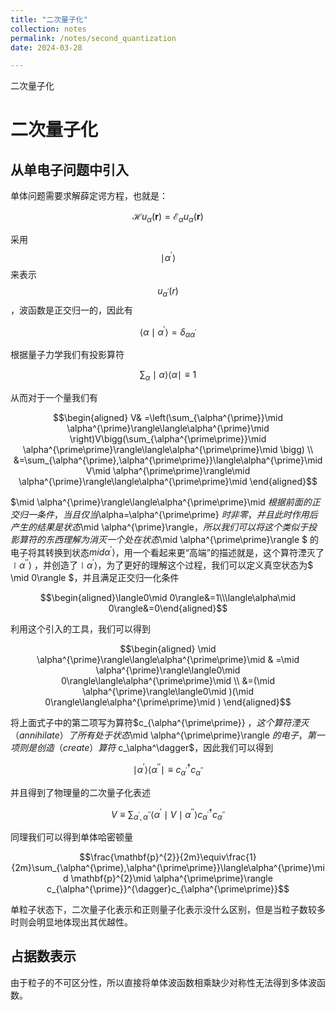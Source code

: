 ```yaml
---
title: "二次量子化"
collection: notes
permalink: /notes/second_quantization
date: 2024-03-28

---
```

二次量子化


# 二次量子化



## 从单电子问题中引入

单体问题需要求解薛定谔方程，也就是：

$$\mathcal{H}u_{\alpha}(\mathbf{r})=\mathcal{E}_{\alpha}u_{\alpha}(\mathbf{r})$$

采用$$\mid \alpha^{\prime}\rangle$$ 来表示$$u_{\alpha^{\prime}}(r)$$，波函数是正交归一的，因此有

$$\langle\alpha\mid \alpha^{\prime}\rangle=\delta_{\alpha\alpha^{\prime}}$$

根据量子力学我们有投影算符

$$\sum_\alpha\mid \alpha\rangle\langle\alpha\mid \equiv1$$

从而对于一个量我们有

$$\begin{aligned}
V& =\left(\sum_{\alpha^{\prime}}\mid \alpha^{\prime}\rangle\langle\alpha^{\prime}\mid \right)V\bigg(\sum_{\alpha^{\prime\prime}}\mid \alpha^{\prime\prime}\rangle\langle\alpha^{\prime\prime}\mid \bigg)  \\
&=\sum_{\alpha^{\prime},\alpha^{\prime\prime}}\langle\alpha^{\prime}\mid V\mid \alpha^{\prime\prime}\rangle\mid \alpha^{\prime}\rangle\langle\alpha^{\prime\prime}\mid 
\end{aligned}$$

$\mid \alpha^{\prime}\rangle\langle\alpha^{\prime\prime}\mid  $根据前面的正交归一条件，当且仅当$\alpha=\alpha^{\prime\prime} $时非零，并且此时作用后产生的结果是状态$\mid \alpha^{\prime}\rangle$，所以我们可以将这个类似于投影算符的东西理解为消灭一个处在状态$\mid \alpha^{\prime\prime}\rangle  $ 的电子将其转换到状态$mid \alpha^{\prime}\rangle$，用一个看起来更“高端”的描述就是，这个算符湮灭了$\mid \alpha^{\prime\prime}\rangle$ ，并创造了$\mid \alpha^{\prime}\rangle$，为了更好的理解这个过程，我们可以定义真空状态为$ \mid 0\rangle $，并且满足正交归一化条件

$$\begin{aligned}\langle0\mid 0\rangle&=1\\\langle\alpha\mid 0\rangle&=0\end{aligned}$$

利用这个引入的工具，我们可以得到

$$\begin{aligned}
\mid \alpha^{\prime}\rangle\langle\alpha^{\prime\prime}\mid & =\mid \alpha^{\prime}\rangle\langle0\mid 0\rangle\langle\alpha^{\prime\prime}\mid   \\
&=(\mid \alpha^{\prime}\rangle\langle0\mid )(\mid 0\rangle\langle\alpha^{\prime\prime}\mid )
\end{aligned}$$

将上面式子中的第二项写为算符$c_{\alpha^{\prime\prime}} $，这个算符湮灭（annihilate）了所有处于状态$\mid \alpha^{\prime\prime}\rangle $的电子，第一项则是创造（create）算符$ c_\alpha^\dagger$，因此我们可以得到

$$\mid \alpha^{\prime}\rangle\langle\alpha^{\prime\prime}\mid \equiv c_{\alpha^{\prime}}^{\dagger}c_{\alpha^{\prime\prime}}$$

并且得到了物理量的二次量子化表述

$$V\equiv\sum_{\alpha^{\prime},\alpha^{\prime\prime}}\langle\alpha^{\prime}\mid V\mid \alpha^{\prime\prime}\rangle c_{\alpha^{\prime}}^\dagger c_{\alpha^{\prime\prime}}$$

同理我们可以得到单体哈密顿量

$$\frac{\mathbf{p}^{2}}{2m}\equiv\frac{1}{2m}\sum_{\alpha^{\prime},\alpha^{\prime\prime}}\langle\alpha^{\prime}\mid \mathbf{p}^{2}\mid \alpha^{\prime\prime}\rangle c_{\alpha^{\prime}}^{\dagger}c_{\alpha^{\prime\prime}}$$

单粒子状态下，二次量子化表示和正则量子化表示没什么区别，但是当粒子数较多时则会明显地体现出其优越性。

## 占据数表示

由于粒子的不可区分性，所以直接将单体波函数相乘缺少对称性无法得到多体波函数。


